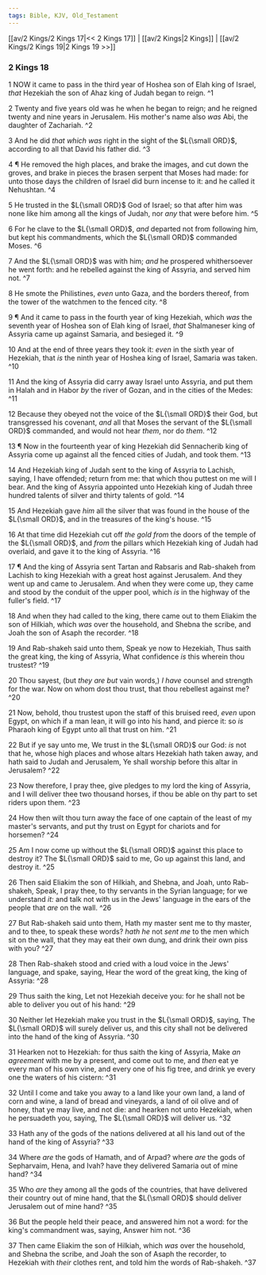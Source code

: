 ```yaml
---
tags: Bible, KJV, Old_Testament
---
```


[[av/2 Kings/2 Kings 17|<< 2 Kings 17]] | [[av/2 Kings|2 Kings]] | [[av/2 Kings/2 Kings 19|2 Kings 19 >>]]

### 2 Kings 18

1 NOW it came to pass in the third year of Hoshea son of Elah king of Israel, _that_ Hezekiah the son of Ahaz king of Judah began to reign. ^1

2 Twenty and five years old was he when he began to reign; and he reigned twenty and nine years in Jerusalem. His mother's name also _was_ Abi, the daughter of Zachariah. ^2

3 And he did _that_ _which_ _was_ right in the sight of the $L{\small ORD}$, according to all that David his father did. ^3

4 ¶ He removed the high places, and brake the images, and cut down the groves, and brake in pieces the brasen serpent that Moses had made: for unto those days the children of Israel did burn incense to it: and he called it Nehushtan. ^4

5 He trusted in the $L{\small ORD}$ God of Israel; so that after him was none like him among all the kings of Judah, nor _any_ that were before him. ^5

6 For he clave to the $L{\small ORD}$, _and_ departed not from following him, but kept his commandments, which the $L{\small ORD}$ commanded Moses. ^6

7 And the $L{\small ORD}$ was with him; _and_ he prospered whithersoever he went forth: and he rebelled against the king of Assyria, and served him not. ^7

8 He smote the Philistines, _even_ unto Gaza, and the borders thereof, from the tower of the watchmen to the fenced city. ^8

9 ¶ And it came to pass in the fourth year of king Hezekiah, which _was_ the seventh year of Hoshea son of Elah king of Israel, _that_ Shalmaneser king of Assyria came up against Samaria, and besieged it. ^9

10 And at the end of three years they took it: _even_ in the sixth year of Hezekiah, that _is_ the ninth year of Hoshea king of Israel, Samaria was taken. ^10

11 And the king of Assyria did carry away Israel unto Assyria, and put them in Halah and in Habor _by_ the river of Gozan, and in the cities of the Medes: ^11

12 Because they obeyed not the voice of the $L{\small ORD}$ their God, but transgressed his covenant, _and_ all that Moses the servant of the $L{\small ORD}$ commanded, and would not hear _them_, nor do _them_. ^12

13 ¶ Now in the fourteenth year of king Hezekiah did Sennacherib king of Assyria come up against all the fenced cities of Judah, and took them. ^13

14 And Hezekiah king of Judah sent to the king of Assyria to Lachish, saying, I have offended; return from me: that which thou puttest on me will I bear. And the king of Assyria appointed unto Hezekiah king of Judah three hundred talents of silver and thirty talents of gold. ^14

15 And Hezekiah gave _him_ all the silver that was found in the house of the $L{\small ORD}$, and in the treasures of the king's house. ^15

16 At that time did Hezekiah cut off _the_ _gold_ _from_ the doors of the temple of the $L{\small ORD}$, and _from_ the pillars which Hezekiah king of Judah had overlaid, and gave it to the king of Assyria. ^16

17 ¶ And the king of Assyria sent Tartan and Rabsaris and Rab-shakeh from Lachish to king Hezekiah with a great host against Jerusalem. And they went up and came to Jerusalem. And when they were come up, they came and stood by the conduit of the upper pool, which _is_ in the highway of the fuller's field. ^17

18 And when they had called to the king, there came out to them Eliakim the son of Hilkiah, which _was_ over the household, and Shebna the scribe, and Joah the son of Asaph the recorder. ^18

19 And Rab-shakeh said unto them, Speak ye now to Hezekiah, Thus saith the great king, the king of Assyria, What confidence _is_ this wherein thou trustest? ^19

20 Thou sayest, (but _they_ _are_ _but_ vain words,) _I_ _have_ counsel and strength for the war. Now on whom dost thou trust, that thou rebellest against me? ^20

21 Now, behold, thou trustest upon the staff of this bruised reed, _even_ upon Egypt, on which if a man lean, it will go into his hand, and pierce it: so _is_ Pharaoh king of Egypt unto all that trust on him. ^21

22 But if ye say unto me, We trust in the $L{\small ORD}$ our God: _is_ not that he, whose high places and whose altars Hezekiah hath taken away, and hath said to Judah and Jerusalem, Ye shall worship before this altar in Jerusalem? ^22

23 Now therefore, I pray thee, give pledges to my lord the king of Assyria, and I will deliver thee two thousand horses, if thou be able on thy part to set riders upon them. ^23

24 How then wilt thou turn away the face of one captain of the least of my master's servants, and put thy trust on Egypt for chariots and for horsemen? ^24

25 Am I now come up without the $L{\small ORD}$ against this place to destroy it? The $L{\small ORD}$ said to me, Go up against this land, and destroy it. ^25

26 Then said Eliakim the son of Hilkiah, and Shebna, and Joah, unto Rab-shakeh, Speak, I pray thee, to thy servants in the Syrian language; for we understand _it:_ and talk not with us in the Jews' language in the ears of the people that _are_ on the wall. ^26

27 But Rab-shakeh said unto them, Hath my master sent me to thy master, and to thee, to speak these words? _hath_ _he_ not _sent_ _me_ to the men which sit on the wall, that they may eat their own dung, and drink their own piss with you? ^27

28 Then Rab-shakeh stood and cried with a loud voice in the Jews' language, and spake, saying, Hear the word of the great king, the king of Assyria: ^28

29 Thus saith the king, Let not Hezekiah deceive you: for he shall not be able to deliver you out of his hand: ^29

30 Neither let Hezekiah make you trust in the $L{\small ORD}$, saying, The $L{\small ORD}$ will surely deliver us, and this city shall not be delivered into the hand of the king of Assyria. ^30

31 Hearken not to Hezekiah: for thus saith the king of Assyria, Make _an_ _agreement_ with me by a present, and come out to me, and _then_ eat ye every man of his own vine, and every one of his fig tree, and drink ye every one the waters of his cistern: ^31

32 Until I come and take you away to a land like your own land, a land of corn and wine, a land of bread and vineyards, a land of oil olive and of honey, that ye may live, and not die: and hearken not unto Hezekiah, when he persuadeth you, saying, The $L{\small ORD}$ will deliver us. ^32

33 Hath any of the gods of the nations delivered at all his land out of the hand of the king of Assyria? ^33

34 Where _are_ the gods of Hamath, and of Arpad? where _are_ the gods of Sepharvaim, Hena, and Ivah? have they delivered Samaria out of mine hand? ^34

35 Who _are_ they among all the gods of the countries, that have delivered their country out of mine hand, that the $L{\small ORD}$ should deliver Jerusalem out of mine hand? ^35

36 But the people held their peace, and answered him not a word: for the king's commandment was, saying, Answer him not. ^36

37 Then came Eliakim the son of Hilkiah, which _was_ over the household, and Shebna the scribe, and Joah the son of Asaph the recorder, to Hezekiah with _their_ clothes rent, and told him the words of Rab-shakeh. ^37
